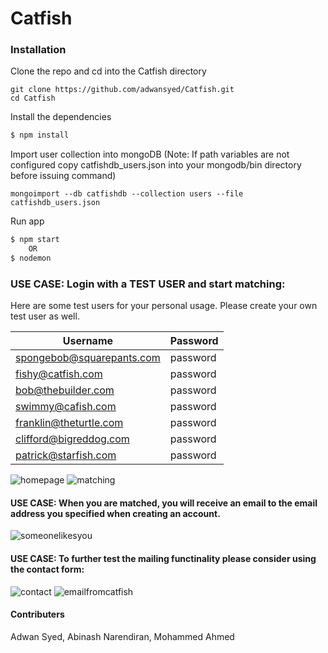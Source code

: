# Catfish 

### Installation
Clone the repo and cd into the Catfish directory
```
git clone https://github.com/adwansyed/Catfish.git
cd Catfish
```

Install the dependencies

```sh
$ npm install
```

Import user collection into mongoDB (Note: If path variables are not configured copy catfishdb_users.json into your mongodb/bin directory before issuing command)
```
mongoimport --db catfishdb --collection users --file catfishdb_users.json
```

Run app

```sh
$ npm start 
    OR 
$ nodemon
```

### USE CASE: Login with a TEST USER and start matching:

Here are some test users for your personal usage. Please create your own test user as well.

| Username                       | Password | 
|--------------------------------|----------|
| spongebob@squarepants.com      | password |
| fishy@catfish.com              | password |
| bob@thebuilder.com             | password |
| swimmy@cafish.com              | password |
| franklin@theturtle.com         | password |
| clifford@bigreddog.com         | password |
| patrick@starfish.com           | password |


![homepage](https://user-images.githubusercontent.com/1751112/38582308-519ccc0a-3cdd-11e8-8b4a-b04efe0affeb.JPG)
![matching](https://user-images.githubusercontent.com/1751112/38582315-584e6bc6-3cdd-11e8-856a-e1c0feaf64ba.JPG)

#### USE CASE: When you are matched, you will receive an email to the email address you specified when creating an account. 
![someonelikesyou](https://user-images.githubusercontent.com/1751112/38582987-9732849c-3cdf-11e8-9da2-039b996fca6d.JPG)


#### USE CASE: To further test the mailing functinality please consider using the contact form:
![contact](https://user-images.githubusercontent.com/1751112/38583126-09d17de6-3ce0-11e8-8421-f2714fc08573.JPG)
![emailfromcatfish](https://user-images.githubusercontent.com/1751112/38583000-9b43b830-3cdf-11e8-8a9b-d6e7cc4bbeb5.JPG)

#### Contributers
Adwan Syed,
Abinash Narendiran,
Mohammed Ahmed
